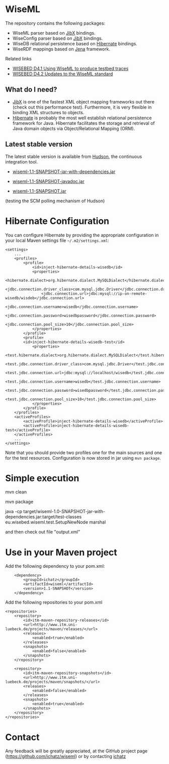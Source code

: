 WiseML
======
The repository contains the following packages:

 * WiseML parser based on [JibX](http://www.ibm.com/developerworks/library/x-databdopt2/) bindings.
 * WiseConfig parser based on [JibX](http://www.ibm.com/developerworks/library/x-databdopt2/) bindings.
 * WiseDB relational persistence based on [Hibernate](http://www.hibernate.org/) bindings.
 * WiseRDF mappings based on [Jena](http://jena.sourceforge.net/) framework.


Related links

 * [WISEBED D4.1 Using WiseML to produce testbed traces](http://www.wisebed.eu/images/stories/deliverables/d4.1.pdf)
 * [WISEBED D4.2 Updates to the WiseML standard](http://www.wisebed.eu/images/stories/deliverables/d4.2.pdf)

What do I need?
---------------

  * [JibX](http://www.ibm.com/developerworks/library/x-databdopt2/) is one of the fastest XML object mapping frameworks out there (check out this performance test). Furthermore, it is very flexible in binding XML structures to objects.
  * [Hibernate](http://www.hibernate.org/) is probably the most well establish relational persistence framework for Java. Hibernate facilitates the storage and retrieval of Java domain objects via Object/Relational Mapping (ORM).


Latest stable version
---------------

The latest stable version is available from [Hudson](http://ru1.cti.gr/hudson/job/wiseml/), the continuous integration tool.

  * [wiseml-1.1-SNAPSHOT-jar-with-dependencies.jar](http://ru1.cti.gr/hudson/job/wiseml/lastSuccessfulBuild/artifact/target/wiseml-1.1-SNAPSHOT-jar-with-dependencies.jar)

  * [wiseml-1.1-SNAPSHOT-javadoc.jar](http://ru1.cti.gr/hudson/job/wiseml/lastSuccessfulBuild/artifact/target/wiseml-1.1-SNAPSHOT-javadoc.jar)

  * [wiseml-1.1-SNAPSHOT.jar](http://ru1.cti.gr/hudson/job/wiseml/lastSuccessfulBuild/artifact/target/wiseml-1.1-SNAPSHOT.jar)

(testing the SCM polling mechanism of Hudson)

Hibernate Configuration
======
You can configure Hibernate by providing the appropriate configuration in your local Maven settings file `~/.m2/settings.xml`:

	<settings>
    	...
		<profiles>
        	<profile>
				<id>inject-hibernate-details-wisedb</id>
            	<properties>
                	<hibernate.dialect>org.hibernate.dialect.MySQLDialect</hibernate.dialect>
                	<jdbc.connection.driver_class>com.mysql.jdbc.Driver</jdbc.connection.driver_class>
                	<jdbc.connection.url>jdbc:mysql://ip-on-remote-wisedb/wisdeb</jdbc.connection.url>
                	<jdbc.connection.username>wisedb</jdbc.connection.username>
                	<jdbc.connection.password>wisedbpassword</jdbc.connection.password>
                	<jdbc.connection.pool_size>10</jdbc.connection.pool_size>
            	</properties>
        	</profile>
			<profile>
			<id>inject-hibernate-details-wisedb-test</id>
				<properties>
					<test.hibernate.dialect>org.hibernate.dialect.MySQLDialect</test.hibernate.dialect>
					<test.jdbc.connection.driver_class>com.mysql.jdbc.Driver</test.jdbc.connection.driver_class>
					<test.jdbc.connection.url>jdbc:mysql://localhost/wisedb</test.jdbc.connection.url>
					<test.jdbc.connection.username>wisedb</test.jdbc.connection.username>
					<test.jdbc.connection.password>wisedbpassword</test.jdbc.connection.password>
					<test.jdbc.connection.pool_size>10</test.jdbc.connection.pool_size>
				</properties>
			</profile>
		</profiles>
		<activeProfiles>
			<activeProfile>inject-hibernate-details-wisedb</activeProfile>
			<activeProfile>inject-hibernate-details-wisedb-test</activeProfile>
		</activeProfiles>
		...
	</settings>   

Note that you should provide two profiles one for the main sources and one for the test resources. Configuration is now stored in jar using `mvn package`.

Simple execution
======
mvn clean

mvn package

java -cp target/wiseml-1.0-SNAPSHOT-jar-with-dependencies.jar:target/test-classes eu.wisebed.wiseml.test.SetupNewNode marshal

and then check out file "output.xml"

Use in your Maven project
======

Add the following dependency to your pom.xml:
	
		<dependency>
			<groupId>ichatz</groupId>
			<artifactId>wiseml</artifactId>
			<version>1.1-SNAPSHOT</version>
		</dependency>

Add the following repositories to your pom.xml

	<repositories>
		<repository>
			<id>itm-maven-repository-releases</id>
			<url>http://www.itm.uni-luebeck.de/projects/maven/releases/</url>
			<releases>
				<enabled>true</enabled>
			</releases>
			<snapshots>
				<enabled>false</enabled>
			</snapshots>
		</repository>

		<repository>
			<id>itm-maven-repository-snapshots</id>
			<url>http://www.itm.uni-luebeck.de/projects/maven/snapshots/</url>
			<releases>
				<enabled>false</enabled>
			</releases>
			<snapshots>
				<enabled>true</enabled>
			</snapshots>
		</repository>
	</repositories>


Contact
======
Any feedback will be greatly appreciated, at the GitHub project page
(https://github.com/ichatz/wiseml) or by contacting
[ichatz](mailto:ichatz@gmail.com)
